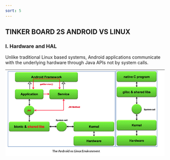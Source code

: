```yaml
---
sort: 5
---
```


## TINKER BOARD 2S ANDROID VS LINUX

### I. Hardware and HAL
Unlike traditional Linux based systems, Android applications communicate with the underlying hardware 
through Java APIs not by system calls.

![this screenshot](/images/tinker_board_2s_android_vs_linux.png)








